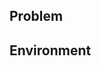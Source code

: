 <!--- 

Please open a new issue even if you find a closed issue 
that seems similar to your problem.

Provide a clear summary of the issue in the title.

-->

## Problem
<!-- 

Describe the problem you have encountered. If you are including code,
please ensure that it can be cut/pasted for execution without having to add
additional imports, fix indents, correct syntax errors, etc.

-->

## Environment
<!-- 

List the following info:

* OS platform (including distro if you are on Linux)
* Python version
* CUDA version + how you installed it
* scikit-cuda version (including GitHub revision if you have installed it from
  there

-->

